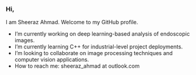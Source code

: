 ### Hi,
I am Sheeraz Ahmad. Welcome to my GitHub profile.

-  I’m currently working on deep learning-based analysis of endoscopic images.
-  I’m currently learning C++ for industrial-level project deployments.
-  I’m looking to collaborate on image processing techniques and computer vision applications.
-  How to reach me: sheeraz\_ahmad at outlook.com
